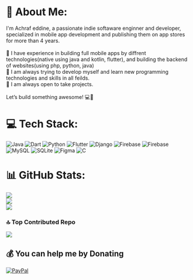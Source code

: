 # 💫 About Me:
I'm Achraf eddine, a passionate indie softaware enginner and developer, specialized in mobile app development and publishing them on app stores for more than 4 years.<br><br>💼 I have experience in building full mobile apps by diffrent technologies(native using java and kotlin, flutter), and building the backend of websites(using php, python, java)<br>🌱 I am always trying to develop myself and learn new programming technologies and skills in all feilds.<br>👔 I am always open to take projects.<br><br>Let’s build something awesome! 💻🚀<br>


# 💻 Tech Stack:
![Java](https://img.shields.io/badge/java-%23ED8B00.svg?style=for-the-badge&logo=openjdk&logoColor=white) ![Dart](https://img.shields.io/badge/dart-%230175C2.svg?style=for-the-badge&logo=dart&logoColor=white) ![Python](https://img.shields.io/badge/python-3670A0?style=for-the-badge&logo=python&logoColor=ffdd54) ![Flutter](https://img.shields.io/badge/Flutter-%2302569B.svg?style=for-the-badge&logo=Flutter&logoColor=white) ![Django](https://img.shields.io/badge/django-%23092E20.svg?style=for-the-badge&logo=django&logoColor=white) ![Firebase](https://img.shields.io/badge/firebase-a08021?style=for-the-badge&logo=firebase&logoColor=ffcd34) ![Firebase](https://img.shields.io/badge/firebase-%23039BE5.svg?style=for-the-badge&logo=firebase) ![MySQL](https://img.shields.io/badge/mysql-4479A1.svg?style=for-the-badge&logo=mysql&logoColor=white) ![SQLite](https://img.shields.io/badge/sqlite-%2307405e.svg?style=for-the-badge&logo=sqlite&logoColor=white) ![Figma](https://img.shields.io/badge/figma-%23F24E1E.svg?style=for-the-badge&logo=figma&logoColor=white) ![C](https://img.shields.io/badge/c-%2300599C.svg?style=for-the-badge&logo=c&logoColor=white)
# 📊 GitHub Stats:
![](https://github-readme-stats.vercel.app/api?username=achraf-dev8&theme=dark&hide_border=true&include_all_commits=true&count_private=false)<br/>
![](https://github-readme-streak-stats.herokuapp.com/?user=achraf-dev8&theme=dark&hide_border=true)<br/>
![](https://github-readme-stats.vercel.app/api/top-langs/?username=achraf-dev8&theme=dark&hide_border=true&include_all_commits=true&count_private=false&layout=compact)

### 🔝 Top Contributed Repo
![](https://github-contributor-stats.vercel.app/api?username=achraf-dev8&limit=5&theme=radical&combine_all_yearly_contributions=true)

  ## 💰 You can help me by Donating
  [![PayPal](https://img.shields.io/badge/PayPal-00457C?style=for-the-badge&logo=paypal&logoColor=white)](https://paypal.me/alabamacity08@gmail.com) 

  
<!-- Proudly created with GPRM ( https://gprm.itsvg.in ) -->
